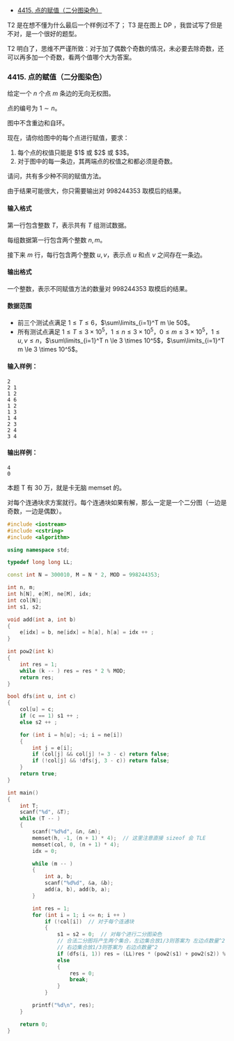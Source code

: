 
<!-- @import "[TOC]" {cmd="toc" depthFrom=1 depthTo=6 orderedList=false} -->

<!-- code_chunk_output -->

- [4415. 点的赋值（二分图染色）](#4415-点的赋值二分图染色)

<!-- /code_chunk_output -->

T2 是在想不懂为什么最后一个样例过不了； T3 是在图上 DP ，我尝试写了但是不对，是一个很好的题型。

T2 明白了，思维不严谨所致：对于加了偶数个奇数的情况，未必要去除奇数，还可以再多加一个奇数，看两个值哪个大为答案。

### 4415. 点的赋值（二分图染色）

给定一个 $n$ 个点 $m$ 条边的无向无权图。

点的编号为 $1 \sim n$。

图中不含重边和自环。

现在，请你给图中的每个点进行赋值，要求：

<ol>
<li>每个点的权值只能是 $1$ 或 $2$ 或 $3$。</li>
<li>对于图中的每一条边，其两端点的权值之和都必须是奇数。</li>
</ol>
请问，共有多少种不同的赋值方法。

由于结果可能很大，你只需要输出对 $998244353$ 取模后的结果。

<h4>输入格式</h4>

第一行包含整数 $T$，表示共有 $T$ 组测试数据。

每组数据第一行包含两个整数 $n,m$。

接下来 $m$ 行，每行包含两个整数 $u,v$，表示点 $u$ 和点 $v$ 之间存在一条边。

<h4>输出格式</h4>

一个整数，表示不同赋值方法的数量对 $998244353$ 取模后的结果。

<h4>数据范围</h4>

- 前三个测试点满足 $1 \le T \le 6$，$\sum\limits_{i=1}^T m \le 50$。
- 所有测试点满足 $1 \le T \le 3 \times 10^5$，$1 \le n \le 3 \times 10^5$，$0 \le m \le 3 \times 10^5$，$1 \le u,v \le n$，$\sum\limits_{i=1}^T n \le 3 \times 10^5$，$\sum\limits_{i=1}^T m \le 3 \times 10^5$。

<h4>输入样例：</h4>

```
2
2 1
1 2
4 6
1 2
1 3
1 4
2 3
2 4
3 4
```

<h4>输出样例：</h4>

```
4
0
```

本题 T 有 30 万，就是卡无脑 memset 的。

对每个连通块求方案就行。每个连通块如果有解，那么一定是一个二分图（一边是奇数，一边是偶数）。

```cpp
#include <iostream>
#include <cstring>
#include <algorithm>

using namespace std;

typedef long long LL;

const int N = 300010, M = N * 2, MOD = 998244353;

int n, m;
int h[N], e[M], ne[M], idx;
int col[N];
int s1, s2;

void add(int a, int b)
{
    e[idx] = b, ne[idx] = h[a], h[a] = idx ++ ;
}

int pow2(int k)
{
    int res = 1;
    while (k -- ) res = res * 2 % MOD;
    return res;
}

bool dfs(int u, int c)
{
    col[u] = c;
    if (c == 1) s1 ++ ;
    else s2 ++ ;

    for (int i = h[u]; ~i; i = ne[i])
    {
        int j = e[i];
        if (col[j] && col[j] != 3 - c) return false;
        if (!col[j] && !dfs(j, 3 - c)) return false;
    }
    return true;
}

int main()
{
    int T;
    scanf("%d", &T);
    while (T -- )
    {
        scanf("%d%d", &n, &m);
        memset(h, -1, (n + 1) * 4);  // 这里注意直接 sizeof 会 TLE
        memset(col, 0, (n + 1) * 4);
        idx = 0;

        while (m -- )
        {
            int a, b;
            scanf("%d%d", &a, &b);
            add(a, b), add(b, a);
        }

        int res = 1;
        for (int i = 1; i <= n; i ++ )
            if (!col[i])  // 对于每个连通块
            {
                s1 = s2 = 0;  // 对每个进行二分图染色
                // 合法二分图将产生两个集合，左边集合放1/3则答案为 左边点数量^2
                // 右边集合放1/3则答案为 右边点数量^2
                if (dfs(i, 1)) res = (LL)res * (pow2(s1) + pow2(s2)) % MOD;
                else
                {
                    res = 0;
                    break;
                }
            }

        printf("%d\n", res);
    }

    return 0;
}
```
